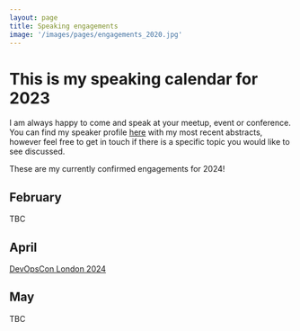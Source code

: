 ```yaml
---
layout: page
title: Speaking engagements
image: '/images/pages/engagements_2020.jpg'
---
```


# This is my speaking calendar for 2023
I am always happy to come and speak at your meetup, event or conference.  
You can find my speaker profile [here](https://sessionize.com/matteoemili) with my most recent abstracts, however feel free to get in touch if there is a specific topic you would like to see discussed.  

These are my currently confirmed engagements for 2024!

February
---
TBC  

April
---
[DevOpsCon London 2024](https://devopscon.io/london/program-london/)  

May
---
TBC